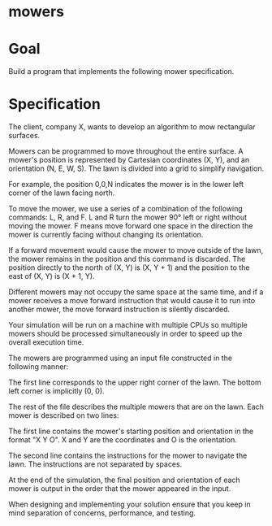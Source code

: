 # mowers

# Goal
Build a program that implements the following mower specification.

# Specification
The client, company X, wants to develop an algorithm to mow rectangular surfaces.

Mowers can be programmed to move throughout the entire surface. A mower's position is represented by Cartesian coordinates (X, Y), and an orientation (N, E, W, S). The lawn is divided into a grid to simplify navigation.

For example, the position 0,0,N indicates the mower is in the lower left corner of the lawn facing north.

To move the mower, we use a series of a combination of the following commands: L, R, and F. L and R turn the mower 90° left or right without moving the mower. F means move forward one space in the direction the mower is currently facing without changing its orientation.

If a forward movement would cause the mower to move outside of the lawn, the mower remains in the position and this command is discarded. The position directly to the north of (X, Y) is (X, Y + 1) and the position to the east of (X, Y) is (X + 1, Y).

Different mowers may not occupy the same space at the same time, and if a mower receives a move forward instruction that would cause it to run into another mower, the move forward instruction is silently discarded.

Your simulation will be run on a machine with multiple CPUs so multiple mowers should be processed simultaneously in order to speed up the overall execution time.

The mowers are programmed using an input file constructed in the following manner:

The first line corresponds to the upper right corner of the lawn. The bottom left corner is implicitly (0, 0).

The rest of the file describes the multiple mowers that are on the lawn. Each mower is described on two lines:

The first line contains the mower's starting position and orientation in the format "X Y O". X and Y are the coordinates and O is the orientation.

The second line contains the instructions for the mower to navigate the lawn. The instructions are not separated by spaces.

At the end of the simulation, the final position and orientation of each mower is output in the order that the mower appeared in the input.

When designing and implementing your solution ensure that you keep in mind separation of concerns, performance, and testing.
